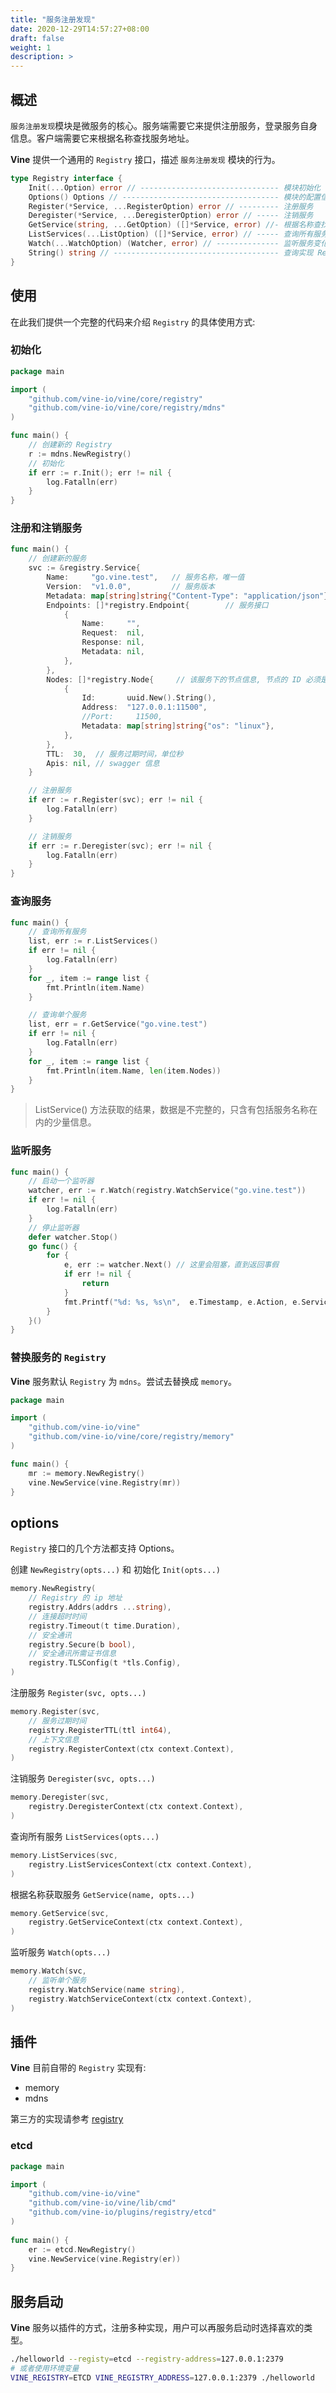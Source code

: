 ```yaml
---
title: "服务注册发现"
date: 2020-12-29T14:57:27+08:00
draft: false
weight: 1
description: >
---
```

## 概述
`服务注册发现`模块是微服务的核心。服务端需要它来提供注册服务，登录服务自身信息。客户端需要它来根据名称查找服务地址。

**Vine** 提供一个通用的 `Registry` 接口，描述 `服务注册发现` 模块的行为。
```go
type Registry interface {
	Init(...Option) error // ------------------------------- 模块初始化
	Options() Options // ----------------------------------- 模块的配置信息
	Register(*Service, ...RegisterOption) error // --------- 注册服务
	Deregister(*Service, ...DeregisterOption) error // ----- 注销服务
	GetService(string, ...GetOption) ([]*Service, error) //- 根据名称查找服务
	ListServices(...ListOption) ([]*Service, error) // ----- 查询所有服务
	Watch(...WatchOption) (Watcher, error) // -------------- 监听服务变化
	String() string // ------------------------------------- 查询实现 Registry 接口的具体类型
}
```
## 使用
在此我们提供一个完整的代码来介绍 `Registry` 的具体使用方式:

### 初始化
```go
package main

import (
	"github.com/vine-io/vine/core/registry"
	"github.com/vine-io/vine/core/registry/mdns"
)

func main() {
	// 创建新的 Registry
	r := mdns.NewRegistry()
	// 初始化
	if err := r.Init(); err != nil {
		log.Fatalln(err)
	}
}
```
### 注册和注销服务
```go
func main() {
	// 创建新的服务
	svc := &registry.Service{
		Name:     "go.vine.test",   // 服务名称，唯一值
		Version:  "v1.0.0",         // 服务版本
		Metadata: map[string]string{"Content-Type": "application/json"},  // 元数据
		Endpoints: []*registry.Endpoint{        // 服务接口
			{
				Name:     "",
				Request:  nil,
				Response: nil,
				Metadata: nil,
			},
		},
		Nodes: []*registry.Node{     // 该服务下的节点信息, 节点的 ID 必须是不同的，当一个 `Registry` 中多次注册相同服务时，服务的该字段就会合并
			{
				Id:       uuid.New().String(),
				Address:  "127.0.0.1:11500",
				//Port:     11500,
				Metadata: map[string]string{"os": "linux"},
			},
		},
		TTL:  30,  // 服务过期时间，单位秒
		Apis: nil, // swagger 信息
	}

	// 注册服务
	if err := r.Register(svc); err != nil {
		log.Fatalln(err)
	}

	// 注销服务
	if err := r.Deregister(svc); err != nil {
		log.Fatalln(err)
	}
}
```

### 查询服务
```go
func main() {
	// 查询所有服务
	list, err := r.ListServices()
	if err != nil {
		log.Fatalln(err)
	}
	for _, item := range list {
		fmt.Println(item.Name)
	}

	// 查询单个服务
	list, err = r.GetService("go.vine.test")
	if err != nil {
		log.Fatalln(err)
	}
	for _, item := range list {
		fmt.Println(item.Name, len(item.Nodes))
	}
}
```
> ListService() 方法获取的结果，数据是不完整的，只含有包括服务名称在内的少量信息。

### 监听服务
```go
func main() {
	// 启动一个监听器
	watcher, err := r.Watch(registry.WatchService("go.vine.test"))
	if err != nil {
		log.Fatalln(err)
	}
	// 停止监听器
	defer watcher.Stop()
	go func() {
		for {
			e, err := watcher.Next() // 这里会阻塞，直到返回事假
			if err != nil {
				return
			}
			fmt.Printf("%d: %s, %s\n",  e.Timestamp, e.Action, e.Service.Name)
		}
	}()
}
```
### 替换服务的 `Registry`
**Vine** 服务默认 `Registry` 为 `mdns`。尝试去替换成 `memory`。
```go
package main

import (
	"github.com/vine-io/vine"
	"github.com/vine-io/vine/core/registry/memory"
)

func main() {
	mr := memory.NewRegistry()
	vine.NewService(vine.Registry(mr))
}
```
## options
`Registry` 接口的几个方法都支持 Options。

创建 `NewRegistry(opts...)` 和 初始化 `Init(opts...)`
```go
memory.NewRegistry(
	// Registry 的 ip 地址
	registry.Addrs(addrs ...string),
	// 连接超时时间
	registry.Timeout(t time.Duration),
	// 安全通讯
	registry.Secure(b bool),
	// 安全通讯所需证书信息
	registry.TLSConfig(t *tls.Config),
)
```
注册服务 `Register(svc, opts...)`
```go
memory.Register(svc,
	// 服务过期时间
	registry.RegisterTTL(ttl int64), 
	// 上下文信息
	registry.RegisterContext(ctx context.Context),
)
```
注销服务 `Deregister(svc, opts...)`
```go
memory.Deregister(svc,
	registry.DeregisterContext(ctx context.Context),
)
```
查询所有服务 `ListServices(opts...)`
```go
memory.ListServices(svc,
	registry.ListServicesContext(ctx context.Context),
)
```
根据名称获取服务 `GetService(name, opts...)`
```go
memory.GetService(svc,
	registry.GetServiceContext(ctx context.Context),
)
```
监听服务 `Watch(opts...)`
```go
memory.Watch(svc,
    // 监听单个服务
	registry.WatchService(name string),
	registry.WatchServiceContext(ctx context.Context),
)
```
## 插件
**Vine** 目前自带的 `Registry` 实现有:
- memory 
- mdns

第三方的实现请参考 [registry](https://github.com/vine-io/plugins/tree/main/registry)
### etcd
```go
package main

import (
	"github.com/vine-io/vine"
	"github.com/vine-io/vine/lib/cmd"
	"github.com/vine-io/plugins/registry/etcd"
)
	
func main() {
	er := etcd.NewRegistry()
	vine.NewService(vine.Registry(er))
}
```

## 服务启动
**Vine** 服务以插件的方式，注册多种实现，用户可以再服务启动时选择喜欢的类型。
```bash
./helloworld --registy=etcd --registry-address=127.0.0.1:2379
# 或者使用环境变量
VINE_REGISTRY=ETCD VINE_REGISTRY_ADDRESS=127.0.0.1:2379 ./helloworld
```